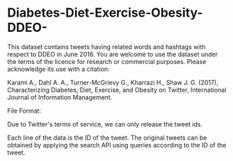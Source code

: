 # Diabetes-Diet-Exercise-Obesity-DDEO-
This dataset contains tweets having related words and hashtags with respect to DDEO in June 2016. You are welcome to use the dataset under the terms of the licence for research or commercial purposes. Please acknowledge its use with a citation:

Karami A., Dahl A. A., Turner-McGrievy G., Kharrazi H., Shaw J. G. (2017),  Characterizing Diabetes, Diet, Exercise, and Obesity on Twitter, International Journal of Information Management. 

File Format:

Due to Twitter's terms of service, we can only release the tweet ids.

Each line of the data is the ID of the tweet. The original tweets can be obtained by applying the search API using queries according to the ID of the tweet.
